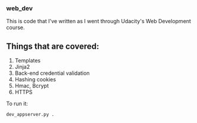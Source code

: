 ### web_dev

This is code that I've written as I went through Udacity's Web Development course.

Things that are covered:
------------------------

1. Templates
2. Jinja2
3. Back-end credential validation
4. Hashing cookies
5. Hmac, Bcrypt
6. HTTPS

To run it:
```
dev_appserver.py .
```

